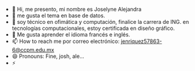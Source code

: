 - 👋 Hi, me presento, mi nombre es Joselyne Alejandra 
- 👀 me gusta el tema en base de datos.
- 🌻 soy técnico en ofimática y computación, finalice la carrera de ING. en tecnologías computacionales, estoy certificada en diseño gráfico.
- 🌱 Me gusta aprender el idioma francés e inglés. 
- 📫 How to reach me por correo electrónico: jenriquez57863-6@ccpm.edu.mx
- 😄 Pronouns: Fine, josh, ale...
- ⚡
